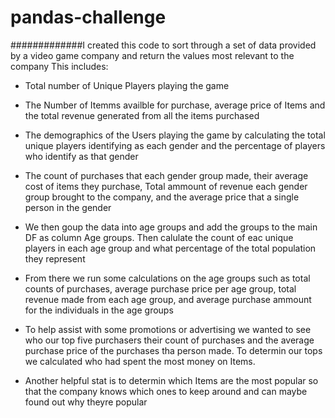 # pandas-challenge

#############I created this code to sort through a set of data provided by a video game company and return the values most relevant to the company This includes:

  * Total number of Unique Players playing the game

  * The Number of Itemms availble for purchase, average price of Items and the total revenue generated from all the items purchased

  * The demographics of the Users playing the game by calculating the total unique players identifying as each gender and the percentage of players who identify as that gender

  * The count of purchases that each gender group made, their average cost of items they purchase, Total ammount of revenue each gender group brought to the company, and the   average   price that a single person in the gender 

* We then goup the data into age groups and add the groups to the main DF as column Age groups. Then calulate the count of eac unique players in each age group and what percentage of the total population they represent

* From there we run some calculations on the age groups such as total counts of purchases, average purchase price per age group, total revenue made from each age group, and average purchase ammount for the individuals in the age groups

* To help assist with some promotions or advertising we wanted to see who our top five purchasers their count of purchases and the average purchase price of the purchases tha person made. To determin our tops we calculated who had spent the most money on Items.

* Another helpful stat is to determin which Items are the most popular so that the company knows which ones to keep around and can maybe found out why theyre popular
